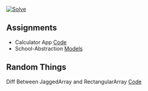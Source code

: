 [![Solve](https://solvefixedinco.wpengine.com/wp-content/uploads/2022/09/Loog_main.svg)](https://solvefixedincome.com/)

## Assignments 
- Calculator App [Code](https://github.com/InspiredEnigma12477/Solve-training-assignments/blob/master/FirstConsoleApp/FirstConsoleApp/Program.cs)
- School-Abstraction [Models](https://github.com/InspiredEnigma12477/SOLVE-training-assignments/tree/master/Solve.Training.School/Solve.Training.School.ConsoleApp/Model)


## Random Things
  Diff Between JaggedArray and RectangularArray [Code](https://github.com/InspiredEnigma12477/Solve-training-assignments/blob/master/Random-trials/Random-trials/Program.cs)
  
